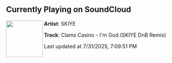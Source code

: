 ## Currently Playing on SoundCloud

[<img align="left" width="100" src="https://i1.sndcdn.com/artworks-wow4TtFWvrs6ykBP-P6oOEw-t500x500.jpg">](https://soundcloud.com/skiyemusic/clams-casino-im-god-skiye-remix)

**Artist**: SKIYE 

**Track**: Clams Casino - I'm God (SKIYE DnB Remix)

Last updated at 7/31/2025, 7:09:51 PM
